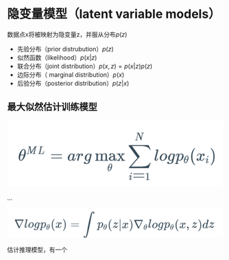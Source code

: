 # 隐变量模型（latent variable models）

数据点x将被映射为隐变量z，并服从分布$p(z)$

- 先验分布（prior distrubution）$p(z)$
- 似然函数（likelihood）$p(x|z)$
- 联合分布（joint distribution）$p(x,z)=p(x|z)p(z)$
- 边际分布（ marginal distribution）$p(x)$
- 后验分布（posterior distribution）$p(z|x)$

## 最大似然估计训练模型

![image-20230403200759866](./%E9%9A%90%E5%8F%98%E9%87%8F%E6%A8%A1%E5%9E%8B.assets/image-20230403200759866.png)



...

![image-20230403210856490](./%E9%9A%90%E5%8F%98%E9%87%8F%E6%A8%A1%E5%9E%8B.assets/image-20230403210856490.png)



估计推理模型，有一个
